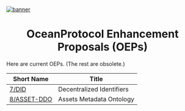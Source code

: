 [![banner](doc/img/repo-banner@2x.png)](https://oceanprotocol.com)

<h1 align="center">OceanProtocol Enhancement Proposals (OEPs)</h1>

Here are current OEPs. (The rest are obsolete.)

Short Name       | Title                                             
-----------------|------------------------------------------
[7/DID](7)       | Decentralized Identifiers                            
[8/ASSET-DDO](8) | Assets Metadata Ontology                                             
